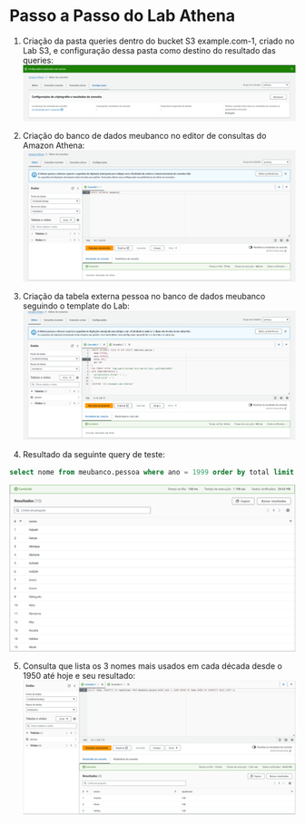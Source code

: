 # Passo a Passo do Lab Athena

1. Criação da pasta queries dentro do bucket S3 example.com-1, criado no Lab S3, e configuração dessa pasta como destino do resultado das queries:
   ![Etapa 1](etapa-1.png)

2. Criação do banco de dados meubanco no editor de consultas do Amazon Athena:
   ![Etapa 2](etapa-2.png)

3. Criação da tabela externa pessoa no banco de dados meubanco seguindo o template do Lab:
   ![Etapa 3.1](etapa-3.1.png)

4. Resultado da seguinte query de teste:

```sql
select nome from meubanco.pessoa where ano = 1999 order by total limit 15;
```

![Etapa 3.2](etapa-3.2.png)

5. Consulta que lista os 3 nomes mais usados em cada década desde o 1950 até hoje e seu resultado:
   ![Etapa 3.3](etapa-3.3.png)
